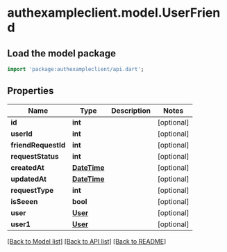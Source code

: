 # authexampleclient.model.UserFriend

## Load the model package
```dart
import 'package:authexampleclient/api.dart';
```

## Properties
Name | Type | Description | Notes
------------ | ------------- | ------------- | -------------
**id** | **int** |  | [optional] 
**userId** | **int** |  | [optional] 
**friendRequestId** | **int** |  | [optional] 
**requestStatus** | **int** |  | [optional] 
**createdAt** | [**DateTime**](DateTime.md) |  | [optional] 
**updatedAt** | [**DateTime**](DateTime.md) |  | [optional] 
**requestType** | **int** |  | [optional] 
**isSeeen** | **bool** |  | [optional] 
**user** | [**User**](User.md) |  | [optional] 
**user1** | [**User**](User.md) |  | [optional] 

[[Back to Model list]](../README.md#documentation-for-models) [[Back to API list]](../README.md#documentation-for-api-endpoints) [[Back to README]](../README.md)


